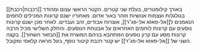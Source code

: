 [[רכבות|רכבת]] באורך קילומטרים, בעלת שני קטרים.
הקטר הראשי עצום ומהודר בגולגלות ועצמות אנושיות וזוהר באור אדום. מאחוריו ישנם קרונות המכילים לוחמים הנאמנים ל[[אל-פאזא אל-פג׳ר]], אוצרות אבודים, זהב ועבדים. לאחר מכן ישנם קרונות נוסעים עם קרונות לוחמים האחראים על אבטחת הנוסעים.
והחלק השלישי מכיל הרבה קרונות מסע עם קרון נוסעים המתחבא בניהם המשרת את [[הבזאר השחור]].
בקצה השני של [[אל-פאזא אל-פג׳ר]] יש קטר רכבת קיטור נוסף, בעל מראה קלאסי ומקובל.
